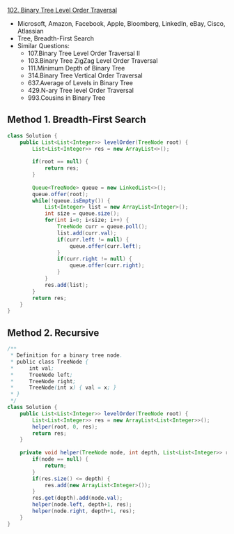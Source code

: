 [102. Binary Tree Level Order Traversal](https://leetcode.com/problems/binary-tree-level-order-traversal/)

* Microsoft, Amazon, Facebook, Apple, Bloomberg, LinkedIn, eBay, Cisco, Atlassian
* Tree, Breadth-First Search
* Similar Questions:
    * 107.Binary Tree Level Order Traversal II 
    * 103.Binary Tree ZigZag Level Order Traversal
    * 111.Minimum Depth of Binary Tree
    * 314.Binary Tree Vertical Order Traversal
    * 637.Average of Levels in Binary Tree
    * 429.N-ary Tree level Order Traversal
    * 993.Cousins in Binary Tree


## Method 1. Breadth-First Search
```java 
class Solution {
    public List<List<Integer>> levelOrder(TreeNode root) {
        List<List<Integer>> res = new ArrayList<>();
        
        if(root == null) {
            return res;
        }
        
        Queue<TreeNode> queue = new LinkedList<>();
        queue.offer(root);
        while(!queue.isEmpty()) {
            List<Integer> list = new ArrayList<Integer>();
            int size = queue.size();
            for(int i=0; i<size; i++) {
                TreeNode curr = queue.poll();
                list.add(curr.val);
                if(curr.left != null) {
                    queue.offer(curr.left);
                }
                if(curr.right != null) {
                    queue.offer(curr.right);
                }
            }
            res.add(list);
        }
        return res;
    }
}
```


## Method 2. Recursive
```java 
/**
 * Definition for a binary tree node.
 * public class TreeNode {
 *     int val;
 *     TreeNode left;
 *     TreeNode right;
 *     TreeNode(int x) { val = x; }
 * }
 */
class Solution {
    public List<List<Integer>> levelOrder(TreeNode root) {
        List<List<Integer>> res = new ArrayList<List<Integer>>();
        helper(root, 0, res);
        return res;
    }
    
    private void helper(TreeNode node, int depth, List<List<Integer>> res) {
        if(node == null) {
            return;
        }
        if(res.size() <= depth) {
            res.add(new ArrayList<Integer>());
        }
        res.get(depth).add(node.val);
        helper(node.left, depth+1, res);
        helper(node.right, depth+1, res);
    }
}
```


